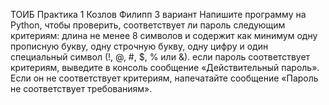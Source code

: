 ТОИБ Практика 1
Козлов Филипп 3 вариант
    Напишите программу на Python, чтобы проверить, соответствует ли пароль следующим критериям:
    длина не менее 8 символов и
    содержит как минимум одну прописную букву, одну строчную букву, одну цифру и один специальный символ (!, @, #, $, % или &).
    если пароль соответствует критериям, выведите в консоль сообщение «Действительный пароль». Если он не соответствует критериям, напечатайте сообщение «Пароль не соответствует требованиям».
